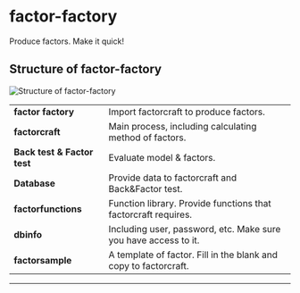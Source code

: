 # factor-factory
Produce factors. Make it quick!

## Structure of factor-factory
![Structure of factor-factory](https://github.com/Hilbert1984/factor-factory/blob/master/figure/structure_of_factor_factory.jpg)

<table>
<tr>
    <td><b> factor factory </b></td>
    <td> Import factorcraft to produce factors. </td>
</tr>
<tr>
    <td><b> factorcraft </b></td>
    <td> Main process, including calculating method of factors. </td>
</tr>
<tr>
    <td><b> Back test & Factor test </b></td>
    <td> Evaluate model & factors. </td>
</tr>
<tr>
    <td><b> Database </b></td>
    <td> Provide data to factorcraft and Back&Factor test. </td>
</tr>
<tr>
    <td><b> factorfunctions </b></td>
    <td> Function library. Provide functions that factorcraft requires. </td>
</tr>
<tr>
    <td><b> dbinfo </b></td>
    <td> Including user, password, etc. Make sure you have access to it. </td>
</tr>
<tr>
    <td><b> factorsample </b></td>
    <td> A template of factor. Fill in the blank and copy to factorcraft. </td>
</tr>
</table>


<hr>